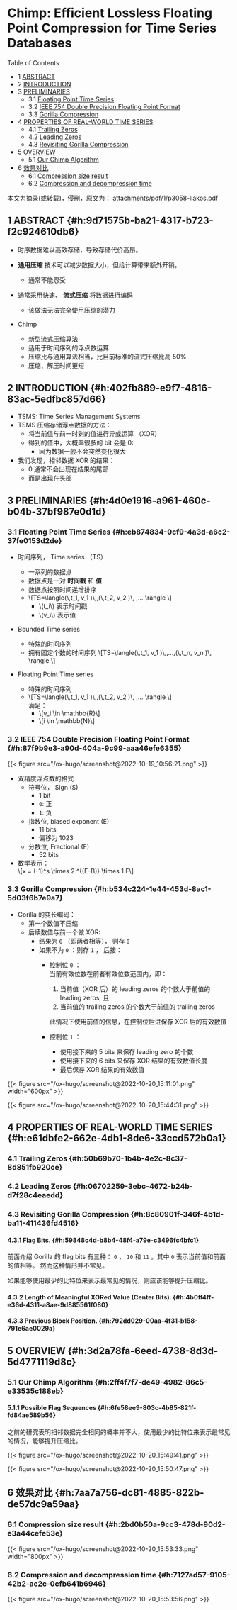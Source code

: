# Chimp: Efficient Lossless Floating Point Compression for Time Series Databases


<div class="ox-hugo-toc toc has-section-numbers">

<div class="heading">Table of Contents</div>

- <span class="section-num">1</span> [ABSTRACT](#h:9d71575b-ba21-4317-b723-f2c924610db6)
- <span class="section-num">2</span> [INTRODUCTION](#h:402fb889-e9f7-4816-83ac-5edfbc857d66)
- <span class="section-num">3</span> [PRELIMINARIES](#h:4d0e1916-a961-460c-b04b-37bf987e0d1d)
    - <span class="section-num">3.1</span> [Floating Point Time Series](#h:eb874834-0cf9-4a3d-a6c2-37fe0153d2de)
    - <span class="section-num">3.2</span> [IEEE 754 Double Precision Floating Point Format](#h:87f9b9e3-a90d-404a-9c99-aaa46efe6355)
    - <span class="section-num">3.3</span> [Gorilla Compression](#h:b534c224-1e44-453d-8ac1-5d03f6b7e9a7)
- <span class="section-num">4</span> [PROPERTIES OF REAL-WORLD TIME SERIES](#h:e61dbfe2-662e-4db1-8de6-33ccd572b0a1)
    - <span class="section-num">4.1</span> [Trailing Zeros](#h:50b69b70-1b4b-4e2c-8c37-8d851fb920ce)
    - <span class="section-num">4.2</span> [Leading Zeros](#h:06702259-3ebc-4672-b24b-d7f28c4eaedd)
    - <span class="section-num">4.3</span> [Revisiting Gorilla Compression](#h:8c80901f-346f-4b1d-ba11-411436fd4516)
- <span class="section-num">5</span> [OVERVIEW](#h:3d2a78fa-6eed-4738-8d3d-5d4771119d8c)
    - <span class="section-num">5.1</span> [Our Chimp Algorithm](#h:2ff4f7f7-de49-4982-86c5-e33535c188eb)
- <span class="section-num">6</span> [效果对比](#h:7aa7a756-dc81-4885-822b-de57dc9a59aa)
    - <span class="section-num">6.1</span> [Compression size result](#h:2bd0b50a-9cc3-478d-90d2-e3a44cefe53e)
    - <span class="section-num">6.2</span> [Compression and decompression time](#h:7127ad57-9105-42b2-ac2c-0cfb641b6946)

</div>
<!--endtoc-->


本文为摘录(或转载)，侵删，原文为： attachments/pdf/1/p3058-liakos.pdf



## <span class="section-num">1</span> ABSTRACT {#h:9d71575b-ba21-4317-b723-f2c924610db6}

-   时序数据难以高效存储，导致存储代价高昂。
-   **通用压缩** 技术可以减少数据大小，但给计算带来额外开销。
    -   通常不能忍受
-   通常采用快速、 **流式压缩** 将数据进行编码
    -   该做法无法完全使用压缩的潜力

-   Chimp
    -   新型流式压缩算法
    -   适用于时间序列的浮点数运算
    -   压缩比与通用算法相当，比目前标准的流式压缩比高 50%
    -   压缩、解压时间更短


## <span class="section-num">2</span> INTRODUCTION {#h:402fb889-e9f7-4816-83ac-5edfbc857d66}

-   TSMS: Time Series Management Systems
-   TSMS 压缩存储浮点数据的方法：
    -   将当前值与前一时刻的值进行异或运算 （XOR）
    -   得到的值中，大概率很多的 bit 会是 0:
        -   因为数据一般不会突然变化很大
-   我们发现，相邻数据 XOR 的结果：
    -   0 通常不会出现在结果的尾部
    -   而是出现在头部


## <span class="section-num">3</span> PRELIMINARIES {#h:4d0e1916-a961-460c-b04b-37bf987e0d1d}


### <span class="section-num">3.1</span> Floating Point Time Series {#h:eb874834-0cf9-4a3d-a6c2-37fe0153d2de}

-   时间序列， Time series （TS）
    -   一系列的数据点
    -   数据点是一对 **时间戳** 和 **值**
    -   数据点按照时间递增排序
    -   \\[TS=\langle(\\,t\_1, v\_1  )\\,,(\\,t\_2, v\_2  )\\, ,...	\rangle \\]
        -   \\(t\_i\\) 表示时间戳
        -   \\(v\_i\\) 表示值

-   Bounded Time series
    -   特殊的时间序列
    -   拥有固定个数的时间序列
        \\[TS=\langle(\\,t\_1, v\_1  )\\,,...,(\\,t\_n, v\_n )\\, 	\rangle \\]

-   Floating Point Time series
    -   特殊的时间序列
    -   \\[TS=\langle(\\,t\_1, v\_1  )\\,,(\\,t\_2, v\_2  )\\, ,...	\rangle \\] <br />
        满足：
        -   \\[v\_i \in \mathbb{R}\\]
        -   \\[i \in \mathbb{N}\\]


### <span class="section-num">3.2</span> IEEE 754 Double Precision Floating Point Format {#h:87f9b9e3-a90d-404a-9c99-aaa46efe6355}

<a id="figure--fig:screenshot@2022-10-19-10:56:21"></a>

{{< figure src="/ox-hugo/screenshot@2022-10-19_10:56:21.png" >}}

-   双精度浮点数的格式
    -   符号位， Sign (S)
        -   1 bit
        -   `0`: 正
        -   `1`: 负
    -   指数位, biased exponent (E)
        -   11 bits
        -   偏移为 1023
    -   分数位, Fractional (F)
        -   52 bits
-   数学表示： <br />
    \\[x = (-1)^s \times 2 ^{(E-B)} \times 1.F\\]


### <span class="section-num">3.3</span> Gorilla Compression {#h:b534c224-1e44-453d-8ac1-5d03f6b7e9a7}

-   Gorilla 的变长编码：
    -   第一个数值不压缩
    -   后续数值与前一个做 XOR:
        -   结果为 `0` （即两者相等）， 则存 `0`
        -   如果不为 `0` ：则存 `1` ， 后接：
            -   控制位 `0` ： <br />
                当前有效位数在前者有效位数范围内，即：

                1.  当前值（XOR 后）的 leading zeros 的个数大于前值的 leading zeros, 且
                2.  当前值的 trailing zeros 的个数大于前值的 trailing zeros

                此情况下使用前值的信息，在控制位后进保存 XOR 后的有效数值

            -   控制位 `1` ： <br />
                -   使用接下来的 5 bits 来保存 leading zero 的个数
                -   使用接下来的 6 bits 来保存 XOR 结果的有效数值长度
                -   最后保存 XOR 结果的有效数值

<a id="figure--fig:screenshot@2022-10-20-15:11:01"></a>

{{< figure src="/ox-hugo/screenshot@2022-10-20_15:11:01.png" width="600px" >}}

<a id="figure--fig:screenshot@2022-10-20-15:44:31"></a>

{{< figure src="/ox-hugo/screenshot@2022-10-20_15:44:31.png" >}}


## <span class="section-num">4</span> PROPERTIES OF REAL-WORLD TIME SERIES {#h:e61dbfe2-662e-4db1-8de6-33ccd572b0a1}


### <span class="section-num">4.1</span> Trailing Zeros {#h:50b69b70-1b4b-4e2c-8c37-8d851fb920ce}


### <span class="section-num">4.2</span> Leading Zeros {#h:06702259-3ebc-4672-b24b-d7f28c4eaedd}


### <span class="section-num">4.3</span> Revisiting Gorilla Compression {#h:8c80901f-346f-4b1d-ba11-411436fd4516}


#### <span class="section-num">4.3.1</span> Flag Bits. {#h:59848c4d-b8b4-48f4-a79e-c3496fc4bfc1}

前面介绍 Gorilla 的 flag bits 有三种： `0` ， `10` 和 `11` 。其中 `0` 表示当前值和前面的值相等。
然而这种情形并不常见。

如果能够使用最少的比特位来表示最常见的情况，则应该能够提升压缩比。


#### <span class="section-num">4.3.2</span> Length of Meaningful XORed Value (Center Bits). {#h:4b0ff4ff-e36d-4311-a8ae-9d885561f080}


#### <span class="section-num">4.3.3</span> Previous Block Position. {#h:792dd029-00aa-4f31-b158-791e6ae0029a}


## <span class="section-num">5</span> OVERVIEW {#h:3d2a78fa-6eed-4738-8d3d-5d4771119d8c}


### <span class="section-num">5.1</span> Our Chimp Algorithm {#h:2ff4f7f7-de49-4982-86c5-e33535c188eb}


#### <span class="section-num">5.1.1</span> Possible Flag Sequences {#h:6fe58ee9-803c-4b85-821f-fd84ae589b56}

之前的研究表明相邻数据完全相同的概率并不大，使用最少的比特位来表示最常见的情况，能够提升压缩比。

<a id="figure--fig:screenshot@2022-10-20-15:49:41"></a>

{{< figure src="/ox-hugo/screenshot@2022-10-20_15:49:41.png" >}}

<a id="figure--fig:screenshot@2022-10-20-15:50:47"></a>

{{< figure src="/ox-hugo/screenshot@2022-10-20_15:50:47.png" >}}


## <span class="section-num">6</span> 效果对比 {#h:7aa7a756-dc81-4885-822b-de57dc9a59aa}


### <span class="section-num">6.1</span> Compression size result {#h:2bd0b50a-9cc3-478d-90d2-e3a44cefe53e}

<a id="figure--fig:screenshot@2022-10-20-15:53:33"></a>

{{< figure src="/ox-hugo/screenshot@2022-10-20_15:53:33.png" width="800px" >}}


### <span class="section-num">6.2</span> Compression and decompression time {#h:7127ad57-9105-42b2-ac2c-0cfb641b6946}

<a id="figure--fig:screenshot@2022-10-20-15:53:56"></a>

{{< figure src="/ox-hugo/screenshot@2022-10-20_15:53:56.png" >}}

